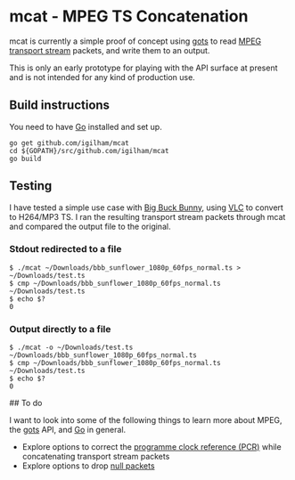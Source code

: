 # mcat - MPEG TS Concatenation

mcat is currently a simple proof of concept using [gots][gots] to read [MPEG transport stream][mpeg_ts] packets, and write them to an output.

This is only an early prototype for playing with the API surface at present and is not intended for any kind of production use.

## Build instructions

You need to have [Go][golang] installed and set up.

```shell
go get github.com/igilham/mcat
cd ${GOPATH}/src/github.com/igilham/mcat
go build
```

## Testing

I have tested a simple use case with [Big Buck Bunny][bbb], using [VLC][vlc] to convert to H264/MP3 TS. I ran the resulting transport stream packets through mcat and compared the output file to the original.

### Stdout redirected to a file

```shell
$ ./mcat ~/Downloads/bbb_sunflower_1080p_60fps_normal.ts > ~/Downloads/test.ts
$ cmp ~/Downloads/bbb_sunflower_1080p_60fps_normal.ts ~/Downloads/test.ts
$ echo $?
0
```

### Output directly to a file

```shell
$ ./mcat -o ~/Downloads/test.ts ~/Downloads/bbb_sunflower_1080p_60fps_normal.ts
$ cmp ~/Downloads/bbb_sunflower_1080p_60fps_normal.ts ~/Downloads/test.ts
$ echo $?
0
```

## To do

I want to look into some of the following things to learn more about MPEG, the [gots][gots] API, and [Go][golang] in general.

- Explore options to correct the [programme clock reference (PCR)][pcr] while concatenating transport stream packets
- Explore options to drop [null packets][null_packet]

[bbb]: http://bbb3d.renderfarming.net/index.html
[golang]: https://golang.org
[gots]: https://github.com/Comcast/gots
[mpeg_ts]:https://en.wikipedia.org/wiki/MPEG_transport_stream
[pcr]: https://en.wikipedia.org/wiki/MPEG_transport_stream#PCR
[null_packet]: https://en.wikipedia.org/wiki/MPEG_transport_stream#Null_packets
[vlc]: https://videolan.org/vlc/
